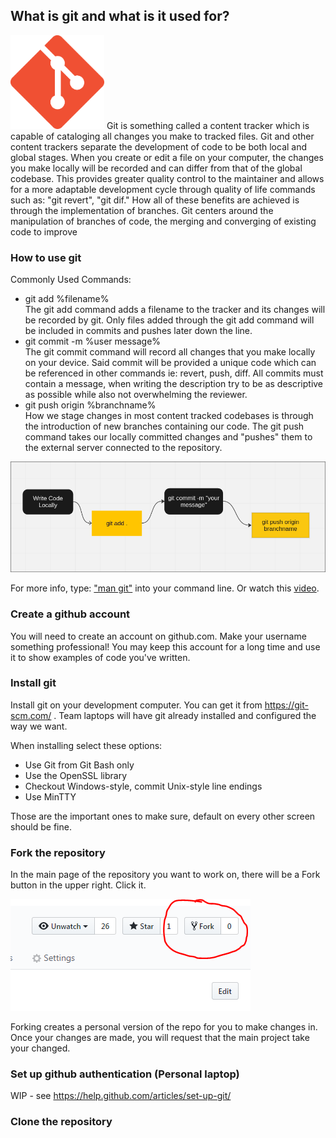 <link rel="stylesheet" href="../../assets/css/git.css">

## What is git and what is it used for? 

<img id="logo" src="../../assets/images/git-logo.png" alt="git logo" width="150">
Git is something called a content tracker which is capable of cataloging all changes you make to tracked files. Git and other content trackers separate the development of code to be both local and global stages. When you create or edit a file on your computer, the changes you make locally will be recorded and can differ from that of the global codebase. This provides greater quality control to the maintainer and allows for a more adaptable development cycle through quality of life commands such as: "git revert", "git dif." How all of these benefits are achieved is through the implementation of branches. Git centers around the manipulation of branches of code, the merging and converging of existing code to improve 

### How to use git

Commonly Used Commands:
<ul>
    <li>git add %filename%</li>
    The git add command adds a filename to the tracker and its changes will be recorded by git. Only files added through the git add command will be included in commits and pushes later down the line.
    <li>git commit -m %user message%</li>
    The git commit command will record all changes that you make locally on your device. Said commit will be provided a unique code which can be referenced in other commands ie: revert, push, diff. All commits must contain a message, when writing the description try to be as descriptive as possible while also not overwhelming the reviewer.
    <li>git push origin %branchname%</li>
    How we stage changes in most content tracked codebases is through the introduction of new branches containing our code. The git push command takes our locally committed changes and "pushes" them to the external server connected to the repository.
</ul>

<img src="../../assets/images/git-cycle.png" alt="git development cycle">

For more info, type: <a href="https://git-scm.com/docs">"man git"</a> into your command line. Or watch this <a href="https://www.youtube.com/watch?v=HkdAHXoRtos" >video</a>.

### Create a github account

You will need to create an account on github.com. Make your username something professional! You may keep this account for a long time and use it to show examples of code you've written.

### Install git

Install git on your development computer. You can get it from https://git-scm.com/ . Team laptops will have git already installed and configured the way we want.

When installing select these options:

* Use Git from Git Bash only
* Use the OpenSSL library
* Checkout Windows-style, commit Unix-style line endings
* Use MinTTY

Those are the important ones to make sure, default on every other screen should be fine.

### Fork the repository

In the main page of the repository you want to work on, there will be a Fork button in the upper right. Click it.

![Fork Button](../../assets/images/forkbutton.PNG)

Forking creates a personal version of the repo for you to make changes in. Once your changes are made, you will request that the main project take your changed.

### Set up github authentication (Personal laptop)

WIP - see https://help.github.com/articles/set-up-git/

### Clone the repository

